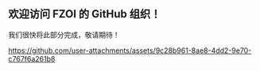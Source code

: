 ## 欢迎访问 FZOI 的 GitHub 组织！

我们很快将此部分完成，敬请期待！


https://github.com/user-attachments/assets/9c28b961-8ae8-4dd2-9e70-c767f6a261b8

